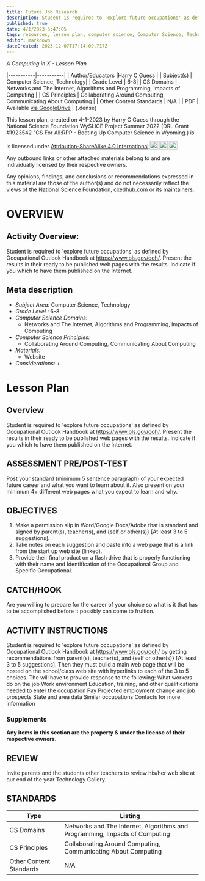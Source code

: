 ```yaml
---
title: Future Job Research
description: Student is required to 'explore future occupations' as defined by Occupational Outlook Handbook at https://www.bls.gov/ooh/. Present the results in their ready to be published web pages with the results. Indicate if you which to have them published on the Internet.
published: true
date: 4/1/2023 5:47:05
tags: resources, lesson plan, computer science, Computer Science, Technology 
editor: markdown
dateCreated: 2023-12-07T17:14:09.717Z
---
```

*A Computing in X - Lesson Plan*

|-----------|-----------|
| Author/Educators |Harry C Guess |
| Subject(s) | Computer Science, Technology|
| Grade Level | 6-8|
| CS Domains | Networks and The Internet, Algorithms and Programming, Impacts of Computing |
| CS Principles | Collaborating Around Computing, Communicating About Computing |
| Other Content Standards | N/A | 
| PDF | Available [via GoogleDrive](https://drive.google.com/open?id=1fEIM88gk3lFwkHd7G98pRn1porSlyM_E) |
{.dense}






This lesson plan, created on 4-1-2023 by Harry C Guess through the National Science Foundation WySLICE Project Summer 2022 (DRL Grant #1923542 "CS For All:RPP - Booting Up Computer Science in Wyoming.) is  <p xmlns:cc="http://creativecommons.org/ns#" >  is licensed under <a href="http://creativecommons.org/licenses/by-sa/4.0/?ref=chooser-v1" target="_blank" rel="license noopener noreferrer" style="display:inline-block;">Attribution-ShareAlike 4.0 International<img style="height:22px!important;margin-left:3px;vertical-align:text-bottom;" src="https://mirrors.creativecommons.org/presskit/icons/cc.svg?ref=chooser-v1"><img style="height:22px!important;margin-left:3px;vertical-align:text-bottom;" src="https://mirrors.creativecommons.org/presskit/icons/by.svg?ref=chooser-v1"><img style="height:22px!important;margin-left:3px;vertical-align:text-bottom;" src="https://mirrors.creativecommons.org/presskit/icons/sa.svg?ref=chooser-v1"></a></p>


Any outbound links or other attached materials belong to and are individually licensed by their respective owners. 


Any opinions, findings, and conclusions or recommendations expressed in this material are those of the author(s) and do not necessarily reflect the views of the National Science Foundation, cxedhub.com or its maintainers.


# OVERVIEW
## Activity Overview:  
Student is required to 'explore future occupations' as defined by Occupational Outlook Handbook at https://www.bls.gov/ooh/. Present the results in their ready to be published web pages with the results. Indicate if you which to have them published on the Internet.
## Meta description
+ *Subject Area:* Computer Science, Technology 
+ *Grade Level :* 6-8 
+ *Computer Science Domains:*
   + Networks and The Internet, Algorithms and Programming, Impacts of Computing
+ *Computer Science Principles:*
   + Collaborating Around Computing, Communicating About Computing
+ *Materials:* 
   + Website
+ *Considerations:*
   + 


# Lesson Plan
## Overview
Student is required to 'explore future occupations' as defined by Occupational Outlook Handbook at https://www.bls.gov/ooh/. Present the results in their ready to be published web pages with the results. Indicate if you which to have them published on the Internet.
## ASSESSMENT PRE/POST-TEST
Post your standard (minimum 5 sentence paragraph) of your expected future career and what you want to learn about it. Also present on your minimum 4+ different web pages what you expect to learn and why.
## OBJECTIVES
1. Make a permission slip in Word/Google Docs/Adobe that is standard and signed by parent(s), teacher(s), and {self or other(s)} [At least 3 to 5 suggestions].
2. Take notes on each suggestion and paste into a web page that is a link from the start up web site (linked).
3. Provide their final product on a flash drive that is properly functioning with their name and Identification of the Occupational Group and Specific Occupational.


## CATCH/HOOK
Are you willing to prepare for the career of your choice so what is it that has to be accomplished before it possibly can come to fruition.


## ACTIVITY INSTRUCTIONS
Student is required to 'explore future occupations' as defined by Occupational Outlook Handbook at https://www.bls.gov/ooh/ by getting recommendations from parent(s), teacher(s), and {self or other(s)} [At least 3 to 5 suggestions]. Then they must build a main web page that will be hosted on the school/class web site with hyperlinks to each of the 3 to 5 choices. The will have to provide response to the following:
     What workers do on the job
     Work environment
     Education, training, and other qualifications needed to enter the occupation
     Pay
     Projected employment change and job prospects
     State and area data
     Similar occupations
     Contacts for more information


### Supplements
**Any items in this section are the property & under the license of their respective owners.**






## REVIEW
Invite parents and the students other teachers to review his/her web site at our end of the year Technology Gallery.
## STANDARDS        
| Type | Listing | 
|-----------|-----------|
| CS Domains  | Networks and The Internet, Algorithms and Programming, Impacts of Computing|
| CS Principles   | Collaborating Around Computing, Communicating About Computing|
| Other Content Standards | N/A  |